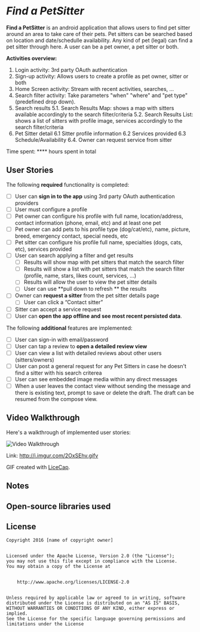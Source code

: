 # *Find a PetSitter*


**Find a PetSitter** is an android application that allows users to find pet sitter around an area to take care of their pets. Pet sitters can be searched based on location and date/schedulle availability. Any kind of pet (legal) can find a pet sitter through here. A user can be a pet owner, a pet sitter or both.


**Activities overview:**
1. Login activity: 3rd party OAuth authentication
2. Sign-up activity: Allows users to create a profile as pet owner, sitter or both
3. Home Screen activity: Stream with recent activities, searches, ...
4. Search filter activity: Take parameters "when" "where" and "pet type"(predefined drop down).  
5. Search results
 5.1. Search Results Map: shows a map with sitters available accordingly to the search filter/criteria
 5.2. Search Results List: shows a list of sitters with profile image, services accordingly to the search filter/criteria
6. Pet Sitter detail
	6.1 Sitter profile information
	6.2 Services provided
	6.3 Schedule/Availability
	6.4. Owner can request service from sitter
 
Time spent: **** hours spent in total

## User Stories

The following **required** functionality is completed:

* [ ] User can **sign in to the app** using 3rd party OAuth authentication providers
* [ ] User must configure a profile
 * [ ] Pet owner can configure his profile with full name, location/address, contact information (phone, email, etc) and at least one pet
 * [ ] Pet owner can add pets to his profile type (dog/cat/etc), name, picture, breed, emergency contact, special needs, etc
 * [ ] Pet sitter can configure his profile full name, specialties (dogs, cats, etc), services provided
* [ ] User can search applying a filter and get results 
  * [ ] Results will show map with pet sitters that match the search filter
  * [ ] Results will show a list with pet sitters that match the search filter (profile, name, stars, likes count, services, ...)
  * [ ] Results will allow the user to view the pet sitter details
  * [ ] User can use **pull down to refresh ** the results
* [ ] Owner can **request a sitter** from the pet sitter details page 
  * [ ] User can click a “Contact sitter”
* [ ] Sitter can accept a service request
* [ ] User can **open the app offline and see most recent persisted data**.

The following **additional** features are implemented:

* [ ] User can sign-in with email/password
* [ ] User can tap a review to **open a detailed review view**
* [ ] User can view a list with detailed reviews about other users (sitters/owners)
* [ ] User can post a general request for any Pet Sitters in case he doesn't find a sitter with his search criterea
* [ ] User can see embedded image media within any direct messages
* [ ] When a user leaves the contact view without sending the message and there is existing text, prompt to save or delete the draft.  The draft can be resumed from the compose view.

## Video Walkthrough

Here's a walkthrough of implemented user stories:

<img src='http://i.imgur.com/2OxSEhv.gifv' title='Video Walkthrough' width='' alt='Video Walkthrough' />

Link: http://i.imgur.com/2OxSEhv.gifv

GIF created with [LiceCap](http://www.cockos.com/licecap/).

## Notes

## Open-source libraries used

## License


    Copyright 2016 [name of copyright owner]


    Licensed under the Apache License, Version 2.0 (the "License");
    you may not use this file except in compliance with the License.
    You may obtain a copy of the License at


        http://www.apache.org/licenses/LICENSE-2.0


    Unless required by applicable law or agreed to in writing, software
    distributed under the License is distributed on an "AS IS" BASIS,
    WITHOUT WARRANTIES OR CONDITIONS OF ANY KIND, either express or implied.
    See the License for the specific language governing permissions and
    limitations under the License
